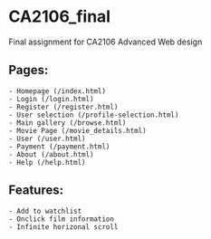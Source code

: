 # CA2106_final

Final assignment for CA2106 Advanced Web design

## Pages:

    - Homepage (/index.html)
    - Login (/login.html)
    - Register (/register.html)
    - User selection (/profile-selection.html)
    - Main gallery (/browse.html)
    - Movie Page (/movie_details.html)
    - User (/user.html)
    - Payment (/payment.html)
    - About (/about.html)
    - Help (/help.html)

## Features:

    - Add to watchlist
    - Onclick film information
    - Infinite horizonal scroll

